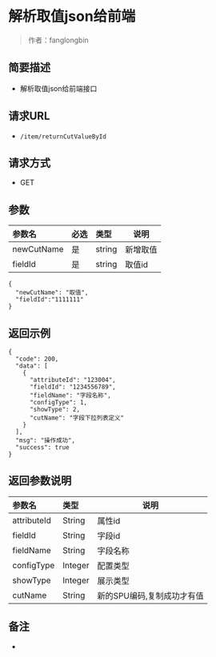 # 解析取值json给前端

> 作者：fanglongbin

## 简要描述

- 解析取值json给前端接口

## 请求URL
- ` /item/returnCutValueById `
  
## 请求方式
- GET 

## 参数

|参数名|必选|类型|说明|
|:----    |:---|:----- |-----   |
|newCutName |是  |string |新增取值   |
|fieldId |是  |string | 取值id    |

``` 
{
  "newCutName": "取值",
  "fieldId":"1111111"
}
```


## 返回示例 

``` 
{
  "code": 200,
  "data": [
    {
      "attributeId": "123004",
      "fieldId": "1234556789",
      "fieldName": "字段名称",
      "configType": 1,
      "showType": 2,
      "cutName": "字段下拉列表定义"
    }
  ],
  "msg": "操作成功",
  "success": true
}
```


## 返回参数说明 

|参数名|类型|说明|
|:-----  |:-----|-----                           |
|attributeId |String   |属性id  |
|fieldId |String   |字段id  |
|fieldName |String   |字段名称  |
|configType |Integer   |配置类型  |
|showType |Integer   |展示类型  |
|cutName |String   |新的SPU编码,复制成功才有值  |

## 备注 

-